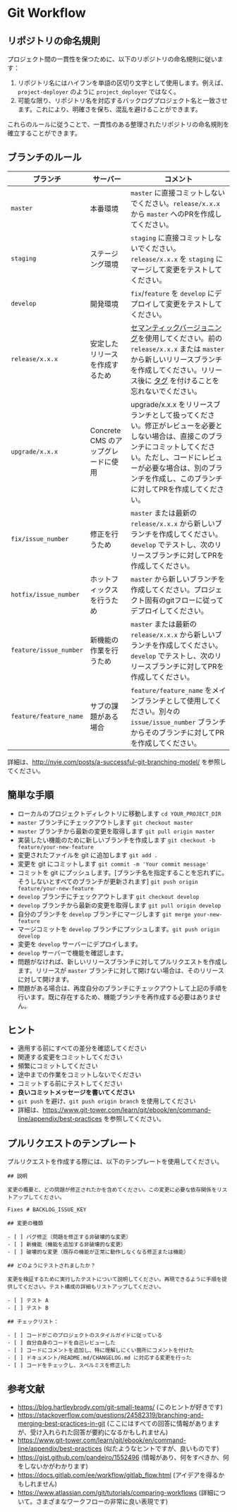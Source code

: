 # Git Workflow
## リポジトリの命名規則

プロジェクト間の一貫性を保つために、以下のリポジトリの命名規則に従います：

1. リポジトリ名にはハイフンを単語の区切り文字として使用します。例えば、`project-deployer` のように `project_deployer` ではなく。
2. 可能な限り、リポジトリ名を対応するバックログプロジェクト名と一致させます。これにより、明確さを保ち、混乱を避けることができます。

これらのルールに従うことで、一貫性のある整理されたリポジトリの命名規則を確立することができます。


## ブランチのルール

ブランチ | サーバー | コメント
----- | ----- | ----
`master` | 本番環境 | `master` に直接コミットしないでください。`release/x.x.x` から `master` へのPRを作成してください。
`staging` | ステージング環境 | `staging` に直接コミットしないでください。`release/x.x.x` を `staging` にマージして変更をテストしてください。
`develop` | 開発環境 | `fix`/`feature` を `develop` にデプロイして変更をテストしてください。
`release/x.x.x` | 安定したリリースを作成するため | [セマンティックバージョニング](https://semver.org/)を使用してください。前の `release/x.x.x` または `master` から新しいリリースブランチを作成してください。リリース後に [タグ](https://git-scm.com/book/en/v2/Git-Basics-Tagging) を付けることを忘れないでください。
`upgrade/x.x.x` | Concrete CMS のアップグレードに使用 | upgrade/x.x.x をリリースブランチとして扱ってください。修正がレビューを必要としない場合は、直接このブランチにコミットしてください。ただし、コードにレビューが必要な場合は、別のブランチを作成し、このブランチに対してPRを作成してください。
`fix/issue_number` | 修正を行うため | `master` または最新の `release/x.x.x` から新しいブランチを作成してください。`develop` でテストし、次のリリースブランチに対してPRを作成してください。
`hotfix/issue_number` | ホットフィックスを行うため | `master` から新しいブランチを作成してください。プロジェクト固有のgitフローに従ってデプロイしてください。
`feature/issue_number` | 新機能の作業を行うため | `master` または最新の `release/x.x.x` から新しいブランチを作成してください。`develop` でテストし、次のリリースブランチに対してPRを作成してください。
`feature/feature_name` | サブの課題がある場合 | `feature/feature_name` をメインブランチとして使用してください。別々の `issue/issue_number` ブランチからそのブランチに対してPRを作成してください。

詳細は、http://nvie.com/posts/a-successful-git-branching-model/ を参照してください。


## 簡単な手順

- ローカルのプロジェクトディレクトリに移動します `cd YOUR_PROJECT_DIR`
- `master` ブランチにチェックアウトします `git checkout master`
- `master` ブランチから最新の変更を取得します `git pull origin master`
- 実装したい機能のために新しいブランチを作成します `git checkout -b feature/your-new-feature`
- 変更されたファイルを git に追加します `git add .`
- 変更を git にコミットします `git commit -m 'Your commit message'`
- コミットを git にプッシュします。[ブランチ名を指定することを忘れずに。そうしないとすべてのブランチが更新されます] `git push origin feature/your-new-feature`
- `develop` ブランチにチェックアウトします `git checkout develop`
- `develop` ブランチから最新の変更を取得します `git pull origin develop`
- 自分のブランチを `develop` ブランチにマージします `git merge your-new-feature`
- マージコミットを `develop` ブランチにプッシュします。`git push origin develop`
- 変更を `develop` サーバーにデプロイします。
- `develop` サーバーで機能を確認します。
- 問題がなければ、新しいリリースブランチに対してプルリクエストを作成します。リリースが `master` ブランチに対して開けない場合は、そのリリースに対して開けます。
- 問題がある場合は、再度自分のブランチにチェックアウトして上記の手順を行います。既に存在するため、機能ブランチを再作成する必要はありません。


## ヒント

- 適用する前にすべての差分を確認してください
- 関連する変更をコミットしてください
- 頻繁にコミットしてください
- 途中までの作業をコミットしないでください
- コミットする前にテストしてください
- **良いコミットメッセージを書いてください**
- `git push` を避け、`git push origin branch` を使用してください
- 詳細は、https://www.git-tower.com/learn/git/ebook/en/command-line/appendix/best-practices を参照してください。


## プルリクエストのテンプレート
プルリクエストを作成する際には、以下のテンプレートを使用してください。

```
## 説明

変更の概要と、どの問題が修正されたかを含めてください。この変更に必要な依存関係をリストアップしてください。

Fixes # BACKLOG_ISSUE_KEY

## 変更の種類

- [ ] バグ修正（問題を修正する非破壊的な変更）
- [ ] 新機能（機能を追加する非破壊的な変更）
- [ ] 破壊的な変更（既存の機能が正常に動作しなくなる修正または機能）

## どのようにテストされましたか？

変更を検証するために実行したテストについて説明してください。再現できるように手順を提供してください。テスト構成の詳細もリストアップしてください。

- [ ] テスト A
- [ ] テスト B

## チェックリスト：

- [ ] コードがこのプロジェクトのスタイルガイドに従っている
- [ ] 自分自身のコードを自己レビューした
- [ ] コードにコメントを追加し、特に理解しにくい箇所にコメントを付けた
- [ ] ドキュメント/README.md/CHANGELOG.md に対応する変更を行った
- [ ] コードをチェックし、スペルミスを修正した
```


## 参考文献

- https://blog.hartleybrody.com/git-small-teams/ (このヒントが好きです)
- https://stackoverflow.com/questions/24582319/branching-and-merging-best-practices-in-git (ここにはすべての回答に情報がありますが、受け入れられた回答が要約になるかもしれません)
- https://www.git-tower.com/learn/git/ebook/en/command-line/appendix/best-practices (似たようなヒントですが、良いものです)
- https://gist.github.com/pandeiro/1552496 (情報があり、何をすべきか、何をしないかがわかります)
- https://docs.gitlab.com/ee/workflow/gitlab_flow.html (アイデアを得るかもしれません)
- https://www.atlassian.com/git/tutorials/comparing-workflows (詳細について。さまざまなワークフローの非常に良い表現です)
